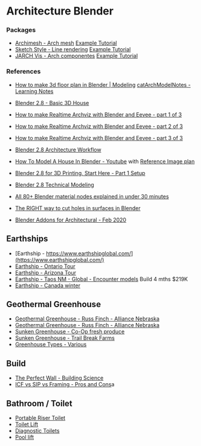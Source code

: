 # Architecture Blender


### Packages
- [Archimesh - Arch mesh]() [Example Tutorial](https://youtu.be/e1ewod-L3CY?t=349)
- [Sketch Style - Line rendering]()  [Example Tutorial](https://youtu.be/e1ewod-L3CY?t=141)
- [JARCH Vis - Arch componentes]()  [Example Tutorial](https://youtu.be/e1ewod-L3CY?t=264)

### References
- [How to make 3d floor plan in Blender | Modeling](https://www.youtube.com/watch?v=o0k9kZwUhpo) [catArchModelNotes - Learning Notes](./catArchModelNotes/README.md)
- [Blender 2.8 - Basic 3D House](https://www.youtube.com/watch?v=CmBMcYVW9x8)
- [How to make Realtime Archviz with Blender and Eevee - part 1 of 3](https://www.youtube.com/watch?v=2VNztZdfGZY)
- [How to make Realtime Archviz with Blender and Eevee - part 2 of 3](https://www.youtube.com/watch?v=VB5kMlW2EBI)
- [How to make Realtime Archviz with Blender and Eevee - part 3 of 3](https://www.youtube.com/watch?v=GiQFa7XH6S8)
- [Blender 2.8 Architecture Workflow](https://www.youtube.com/watch?v=DwWgUK8yS8w)
- [How To Model A House In Blender - Youtube](https://www.youtube.com/watch?v=HWaSe0goih8) with [Reference Image plan](https://www.youtube.com/redirect?redir_token=QUFFLUhqa09MaWJENkllcGg5TWNEV2VGZHBaTVdQYUgxd3xBQ3Jtc0ttQ2k4Vklva1NiS2JqSUpyRWdjcC15U2NVU2NhYXJER2lxVGtERDlacnc4cDZnX094VnZyWDd0SnFkRmFESzExTzNhaVh6X0gxeEppakFSYmtua1d6eS1lVF9UOE5ZUGZZTlZDV3JSSGIwX1dBWmZqQQ%3D%3D&q=http%3A%2F%2Fwww.hausbaudirekt.de%2Fhaus%2Fconcept-m-155%2F&v=HWaSe0goih8&event=video_description)

- [Blender 2.8 for 3D Printing, Start Here - Part 1 Setup](https://www.youtube.com/watch?v=HqDnLg3o9WE)
- [Blender 2.8 Technical Modeling](https://www.youtube.com/watch?v=WSR6bVFe5LM)

- [All 80+ Blender material nodes explained in under 30 minutes](https://www.youtube.com/watch?v=cQ0qtcSymDI)
- [The RIGHT way to cut holes in surfaces in Blender](https://www.youtube.com/watch?v=Ci1jBOm_5NY)

- [Blender Addons for Architectural - Feb 2020](https://www.youtube.com/watch?v=e1ewod-L3CY)


## Earthships
- [Earthship - https://www.earthshipglobal.com/](https://www.earthshipglobal.com/)
- [Earthship - Ontario Tour](https://www.youtube.com/watch?v=j7SUjcwXY8w&vl=en)
- [Earthship - Arizona Tour](https://youtu.be/efI77fzBgvg?t=547)
- [Earthship - Taos NM - Global - Encounter models](https://youtu.be/wVp5koAOu9M) Build 4 mths $219K
- [Earthship - Canada winter](https://www.youtube.com/watch?v=EAvY5JeMz9w)

## Geothermal Greenhouse
- [Geothermal Greenhouse - Russ Finch - Alliance Nebraska](https://www.youtube.com/watch?v=IZghkt5m1uY)
- [Geothermal Greenhouse - Russ Finch - Alliance Nebraska](https://youtu.be/ZD_3_gsgsnk)
- [Sunken Greenhouse - Co-Op fresh produce](https://www.youtube.com/watch?v=9jbLZxwWudk)
- [Sunken Greenhouse - Trail Break Farms](https://www.youtube.com/channel/UCLA6VAIG8HlswUpjgxNHaOg)
- [Greenhouse Types - Various](https://www.youtube.com/watch?v=FPjko9DDhcU)

## Build
- [The Perfect Wall - Building Science](https://www.youtube.com/watch?v=jjHOqbJ9ZeQ)
- [ICF vs SIP vs Framing - Pros and Cons](https://www.youtube.com/watch?v=C3KX8c3UVo4)a

## Bathroom / Toilet
- [Portable Riser Toilet](https://www.amazon.com/HealthSmart-Portable-Elevated-Raised-Toilet/dp/B0009STN4W)
- [Toilet Lift](http://www.discovermymobility.com/store/patient-lifts/tush-push/index.html)
- [Diagnostic Toilets](https://orangematter.solarwinds.com/2020/05/18/iot-and-privacy-the-connected-toilet-strikes-again/?CMP=SOC-HAD-FB-SW_WW_X_CR_X_AW_EN_SECOMP_X-X-X_X_X_X_VidNo_X-X)
- [Pool lift](http://www.discovermymobility.com/store/patient-lifts/summit/triton-pool-lift/Above-Ground-Pool-Lift.html?gclid=EAIaIQobChMI_bjq4s3_6QIVA4-GCh01gQnzEAQYAyABEgLq7fD_BwE)

